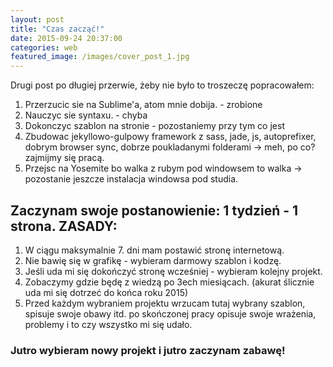```yaml
---
layout: post
title: "Czas zacząć!"
date: 2015-09-24 20:37:00
categories: web
featured_image: /images/cover_post_1.jpg
---
```


Drugi post po długiej przerwie, żeby nie było to troszeczę popracowałem:

1. Przerzucic sie na Sublime'a, atom mnie dobija. - zrobione
2. Nauczyc sie syntaxu. - chyba
3. Dokonczyc szablon na stronie - pozostaniemy przy tym co jest
4. Zbudowac jekyllowo-gulpowy framework z sass, jade, js, autoprefixer, dobrym browser sync, dobrze poukladanymi folderami -> meh, po co? zajmijmy się pracą.
5. Przejsc na Yosemite bo walka z rubym pod windowsem to walka -> pozostanie jeszcze instalacja windowsa pod studia.

## Zaczynam swoje postanowienie: 1 tydzień - 1 strona. ZASADY:

1. W ciągu maksymalnie 7. dni mam postawić stronę internetową.
2. Nie bawię się w grafikę - wybieram darmowy szablon i kodzę.
3. Jeśli uda mi się dokończyć stronę wcześniej - wybieram kolejny projekt.
4. Zobaczymy gdzie będę z wiedzą po 3ech miesiącach. (akurat ślicznie uda mi się dotrzeć do końca roku 2015)
5. Przed każdym wybraniem projektu wrzucam tutaj wybrany szablon, spisuje swoje obawy itd. po skończonej pracy opisuje swoje wrażenia, problemy i to czy wszystko mi się udało.

### Jutro wybieram nowy projekt i jutro zaczynam zabawę!